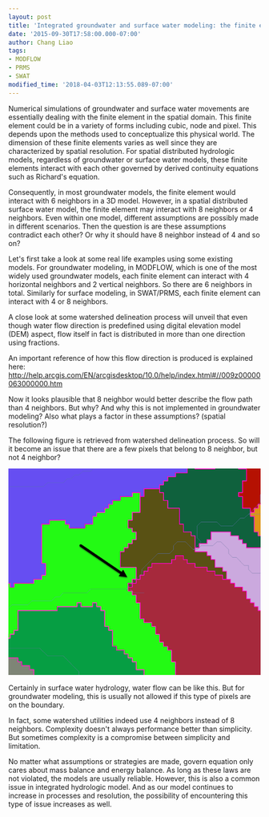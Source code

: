 ```yaml
---
layout: post
title: 'Integrated groundwater and surface water modeling: the finite element'
date: '2015-09-30T17:58:00.000-07:00'
author: Chang Liao
tags:
- MODFLOW
- PRMS
- SWAT
modified_time: '2018-04-03T12:13:55.089-07:00'
---
```


Numerical simulations of groundwater and surface water movements are essentially dealing with the finite element in the spatial domain.
This finite element could be in a variety of forms including cubic, node and pixel. This depends upon the methods used to conceptualize this physical world.
The dimension of these finite elements varies as well since they are characterized by spatial resolution.
For spatial distributed hydrologic models, regardless of groundwater or surface water models, these finite elements interact with each other governed by derived continuity equations such as Richard's equation.

Consequently, in most groundwater models, the finite element would interact with 6 neighbors in a 3D model. However, in a spatial distributed surface water model, the finite element may interact with 8 neighbors or 4 neighbors. Even within one model, different assumptions are possibly made in different scenarios. 
Then the question is are these assumptions contradict each other? Or why it should have 8 neighbor instead of 4 and so on?

Let's first take a look at some real life examples using some existing models. For groundwater modeling, in MODFLOW, which is one of the most widely used groundwater models, each finite element can interact with 4 horizontal neighbors and 2 vertical neighbors. So there are 6 neighbors in total. Similarly for surface modeling, in SWAT/PRMS, each finite element can interact with 4 or 8 neighbors. 

A close look at some watershed delineation process will unveil that even though water flow direction is predefined using digital elevation model (DEM) aspect, flow itself in fact is distributed in more than one direction using fractions. 

An important reference of how this flow direction is produced is explained here:
http://help.arcgis.com/EN/arcgisdesktop/10.0/help/index.html#//009z00000063000000.htm

Now it looks plausible that 8 neighbor would better describe the flow path than 4 neighbors. But why?
And why this is not implemented in groundwater modeling? Also what plays a factor in these assumptions? (spatial resolution?)

The following figure is retrieved from watershed delineation process. So will it become an issue that there are a few pixels that belong to 8 neighbor, but not 4 neighbor?

![Figure 1](https://github.com/changliao/changliao.github.io/blob/main/_figure/d8_problem.png?raw=true)

Certainly in surface water hydrology, water flow can be like this. But for groundwater modeling, this is usually not allowed if this type of pixels are on the boundary. 

In fact, some watershed utilities indeed use 4 neighbors instead of 8 neighbors.
Complexity doesn't always performance better than simplicity. But sometimes complexity is a compromise between simplicity and limitation.

No matter what assumptions or strategies are made, govern equation only cares about mass balance and energy balance. As long as these laws are not violated, the models are usually reliable. However, this is also a common issue in integrated hydrologic model. And as our model continues to increase in processes and resolution, the possibility of encountering this type of issue increases as well.
